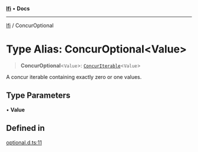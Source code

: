 [**lfi**](../readme.md) • **Docs**

***

[lfi](../globals.md) / ConcurOptional

# Type Alias: ConcurOptional\<Value\>

> **ConcurOptional**\<`Value`\>: [`ConcurIterable`](ConcurIterable.md)\<`Value`\>

A concur iterable containing exactly zero or one values.

## Type Parameters

• **Value**

## Defined in

[optional.d.ts:11](https://github.com/TomerAberbach/lfi/blob/e98b31ea37c84de0758cf58c8fcf28193f36b533/src/operations/optional.d.ts#L11)
